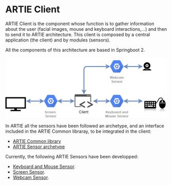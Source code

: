 # ARTIE Client

ARTIE Client is the component whose function is to gather information about the user \(facial images, mouse and keyboard interactions,...\) and then to send it to ARTIE architecture. This client is composed by a central application \(the client\) and by modules \(sensors\).

All the components of this architecture are based in Springboot 2.

![ARTIE Client module schema](../.gitbook/assets/artieclient.png)

In ARTIE all the sensors have been followed an archetype, and an interface included in the ARTIE Common libraray,  to be integrated in the client:

* [ARTIE Common library](https://github.com/ARTIEROCKS/artie-common.git)
* [ARTIE Sensor archetype](https://github.com/ARTIEROCKS/artie-sensor-archetype.git)

Currently, the following ARTIE Sensors have been developped:

* [Keyboard and Mouse Sensor](https://github.com/ARTIEROCKS/artie-sensor-keyboard-mouse.git).
* [Screen Sensor](https://github.com/ARTIEROCKS/artie-sensor-screen.git).
* [Webcam Sensor](https://github.com/ARTIEROCKS/artie-sensor-webcam.git).



